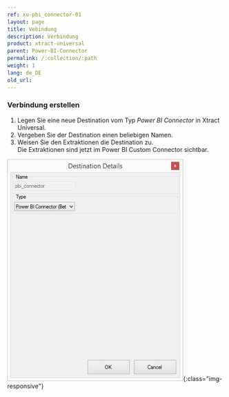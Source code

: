 ```yaml
---
ref: xu-pbi_connector-01
layout: page
title: Vebindung
description: Verbindung
product: xtract-universal
parent: Power-BI-Connector
permalink: /:collection/:path
weight: 1
lang: de_DE
old_url:
---
```

### Verbindung erstellen
1. Legen Sie eine neue Destination vom Typ  *Power BI Connector* in Xtract Universal. 
2. Vergeben Sie der Destination einen beliebigen Namen.
3. Weisen Sie den Extraktionen die Destination zu.<br> 
Die Extraktionen sind jetzt im Power BI Custom Connector sichtbar.

![Power BI Connector (beta) Destination](/img/content/XU_pbi_connector_connection.jpg){:class="img-responsive"}